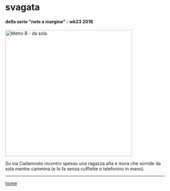 # svagata  

#### della serie “note a margine” - wk23 2018  
<img src="https://drive.google.com/uc?id=1YyNuQl-N19VEQMW0VRu1-fqcw_ntqZqX" alt="Metro B - da sola" width="400">  
<!--- interarete029.png --->  

Su via Cadamosto incontro spesso una ragazza alta e mora che sorride da sola mentre cammina (e lo fa senza cuffiette o telefonino in mano). 

---  
[home](/interarete.md)   
